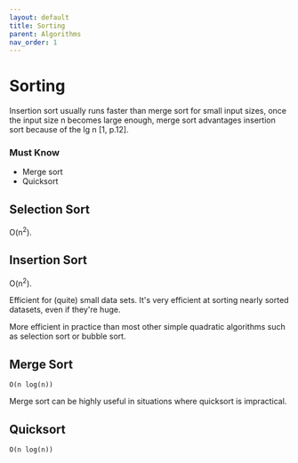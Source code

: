 ```yaml
---
layout: default
title: Sorting
parent: Algorithms
nav_order: 1
---
```


# Sorting

Insertion sort usually runs faster than merge sort for small input sizes, once the input size
n becomes large enough, merge sort advantages insertion sort because of the lg n [1, p.12].

### Must Know

* Merge sort
* Quicksort

## Selection Sort

O(n<sup>2</sup>).

## Insertion Sort

O(n<sup>2</sup>).

Efficient for (quite) small data sets. It's very efficient at sorting nearly sorted
datasets, even if they're huge.

More efficient in practice than most other simple quadratic algorithms such as selection
sort or bubble sort.

## Merge Sort

```
O(n log(n))
```
Merge sort can be highly useful in situations where quicksort is impractical.

## Quicksort

```
O(n log(n))
```
